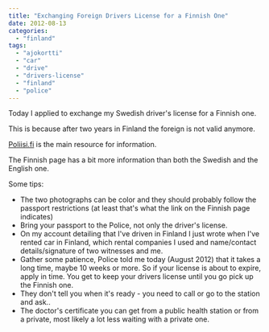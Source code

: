 ```yaml
---
title: "Exchanging Foreign Drivers License for a Finnish One"
date: 2012-08-13
categories: 
  - "finland"
tags: 
  - "ajokortti"
  - "car"
  - "drive"
  - "drivers-license"
  - "finland"
  - "police"
---
```


Today I applied to exchange my Swedish driver's license for a Finnish one.

This is because after two years in Finland the foreign is not valid anymore.

[Poliisi.fi](http://www.poliisi.fi/poliisi/home.nsf/pages/19279F910A6F1997C2256C37002D9F4B?opendocument "poliisi.fi") is the main resource for information.

The Finnish page has a bit more information than both the Swedish and the English one.

Some tips:

- The two photographs can be color and they should probably follow the passport restrictions (at least that's what the link on the Finnish page indicates)
- Bring your passport to the Police, not only the driver's license.
- On my account detailing that I've driven in Finland I just wrote when I've rented car in Finland, which rental companies I used and name/contact details/signature of two witnesses and me.
- Gather some patience, Police told me today (August 2012) that it takes a long time, maybe 10 weeks or more. So if your license is about to expire, apply in time. You get to keep your drivers license until you go pick up the Finnish one.
- They don't tell you when it's ready - you need to call or go to the station and ask..
- The doctor's certificate you can get from a public health station or from a private, most likely a lot less waiting with a private one.
